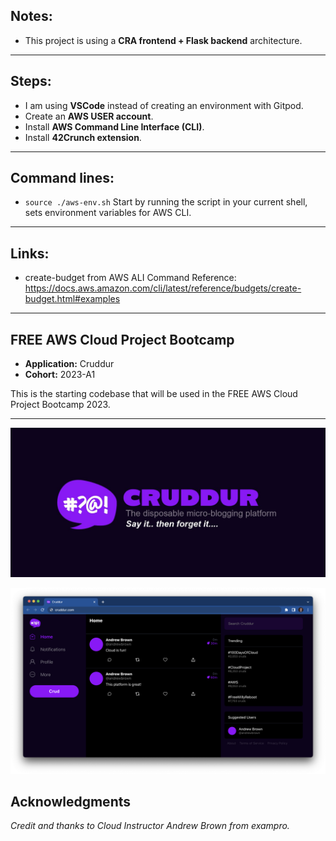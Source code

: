 ## Notes:

* This project is using a **CRA frontend + Flask backend** architecture.

---

## Steps:

* I am using **VSCode** instead of creating an environment with Gitpod.
* Create an **AWS USER account**.
* Install **AWS Command Line Interface (CLI)**.
* Install **42Crunch extension**.

---

## Command lines:

* `source ./aws-env.sh`
  Start by running the script in your current shell, sets environment variables for AWS CLI.

---

## Links:
* create-budget from AWS ALI Command Reference:
https://docs.aws.amazon.com/cli/latest/reference/budgets/create-budget.html#examples


---

## FREE AWS Cloud Project Bootcamp

* **Application:** Cruddur
* **Cohort:** 2023-A1

This is the starting codebase that will be used in the FREE AWS Cloud Project Bootcamp 2023.

---

![Cruddur Graphic](_docs/assets/cruddur-banner.jpg)

![Cruddur Screenshot](_docs/assets/cruddur-screenshot.png)

## Acknowledgments

*Credit and thanks to Cloud Instructor Andrew Brown from exampro.*
